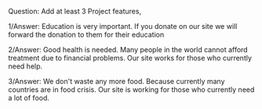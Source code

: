 Question: Add at least 3 Project features,

1/Answer: Education is very important. If you donate on our site we will forward the donation to them for their education

2/Answer: Good health is needed. Many people in the world cannot afford treatment due to financial problems. Our site works for those who currently need help.

3/Answer: We don't waste any more food. Because currently many countries are in food crisis. Our site is working for those who currently need a lot of food.